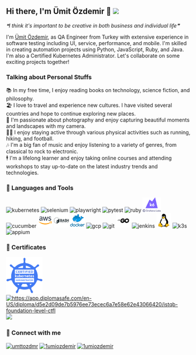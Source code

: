 ## Hi there, I'm Ümit Özdemir 👋 ![](https://komarev.com/ghpvc/?username=umitozdemirf&color=green&&style=flat)



<!--STARTS_HERE_QUOTE_README-->
<i>❝I think it's important to be creative in both business and individual life❞</i>
<!--ENDS_HERE_QUOTE_README-->

<!--<img align="right" alt="GIF" src="https://github.com/developer-guy/developer-guy/blob/master/code.gif?raw=true" width="500" height="320" /> -->

I'm [Ümit Özdemir](https://linkedin.com/in/umittozdemir), as QA Engineer from Turkey with extensive experience in software testing including UI, service, performance, and mobile. I'm skilled in creating automation projects using Python, JavaScript, Ruby, and Java. I'm also a Certified Kubernetes Administrator. Let's collaborate on some exciting projects together!

### Talking about Personal Stuffs
📚 In my free time, I enjoy reading books on technology, science fiction, and philosophy. \
🏖️ I love to travel and experience new cultures. I have visited several countries and hope to continue exploring new places. \
🤳 I'm passionate about photography and enjoy capturing beautiful moments and landscapes with my camera. \
🏃‍♂️ I enjoy staying active through various physical activities such as running, hiking, and football. \
🎶 I'm a big fan of music and enjoy listening to a variety of genres, from classical to rock to electronic. \
🕴️ I'm a lifelong learner and enjoy taking online courses and attending workshops to stay up-to-date on the latest industry trends and technologies.

### 🧰 Languages and Tools
<p align="left">
    <img src="https://www.vectorlogo.zone/logos/kubernetes/kubernetes-icon.svg" alt="kubernetes" width="40" height="40" />
    <img src="https://camo.githubusercontent.com/4b95df4d6ca7a01afc25d27159804dc5a7d0df41d8131aaf50c9f84847dfda21/68747470733a2f2f73656c656e69756d2e6465762f696d616765732f73656c656e69756d5f6c6f676f5f7371756172655f677265656e2e706e67" alt="selenium" width="40" height="40" />
    <img src="https://playwright.dev/python/img/playwright-logo.svg" alt="playwright" width="40" height="40" />
    <img src="https://docs.pytest.org/en/7.2.x/_static/pytest_logo_curves.svg" alt="pytest" width="40" height="40" />
    <img src="https://upload.wikimedia.org/wikipedia/commons/thumb/f/f1/Ruby_logo.png/599px-Ruby_logo.png?20061027055035" alt="ruby" width="40" height="40" />
    <img src="https://raw.githubusercontent.com/grafana/k6/master/assets/k6-logo-with-grafana.svg" alt="k6" height="40" />
    <img src="https://static1.smartbear.co/cucumber/media/images/logos/icons/cucumber-open-icon.svg" alt="cucumber" width="40" height="40" />
    <img src="https://github.com/github/explore/raw/main/topics/aws/aws.png" alt="aws" width="40" height="40" />
    <img src="https://github.com/github/explore/raw/main/topics/bash/bash.png" alt="bash" width="40" height="40" />
    <img src="https://github.com/github/explore/raw/main/topics/docker/docker.png" alt="docker" width="40" height="40" />
    <img src="https://www.vectorlogo.zone/logos/google_cloud/google_cloud-icon.svg" alt="gcp" width="40" height="40" />
    <img src="https://www.vectorlogo.zone/logos/git-scm/git-scm-icon.svg" alt="git" width="40" height="40" />
    <img src="https://github.com/github/explore/raw/main/topics/go/go.png" alt="go" width="40" height="40" />
    <img src="https://www.vectorlogo.zone/logos/jenkins/jenkins-icon.svg" alt="jenkins" width="40" height="40" />
    <img src="https://github.com/github/explore/raw/main/topics/linux/linux.png" alt="linux" width="40" height="40" />
    <img src="https://cncf-branding.netlify.app/img/projects/notary/icon/color/notary-icon-color.png" alt="k3s" width="40" height="40" />
    <img src="https://appium.io/img/appium-logo-sauce-white.png" alt="appium" height="40" />
</p>

### 🔏 Certificates
<p align="left">
    <a href="https://www.credly.com/badges/45bb5d98-77b6-42b1-84a7-5bfb5b8e144d/public_url"> 
        <img src="https://raw.githubusercontent.com/cncf/artwork/master/other/cka/color/kubernetes-cka-color.png" alt="https://www.credly.com/badges/45bb5d98-77b6-42b1-84a7-5bfb5b8e144d/public_url" width="100" height="100"> 
    </a>
    <a href="https://app.diplomasafe.com/en-US/diploma/d5e2d09de7b5976ee73ecec6a7e58e62e43066420/istqb-foundation-level-ctfl"> 
        <img src="https://www.istqb.org/static/istqb-logo-1b043e800a580724ad223567f9ea57c0.png" alt="https://app.diplomasafe.com/en-US/diploma/d5e2d09de7b5976ee73ecec6a7e58e62e43066420/istqb-foundation-level-ctfl"  height="100" /> 
    </a>
    <a href="">
        <img src="https://pbs.twimg.com/profile_images/1133185636096040960/c9o6UlSh_400x400.png" width=""height="100">
    </a>
</p>

### 🦉 Connect with me 
<a href="https://linkedin.com/in/umttozdmr" target="blank"><img align="center" src="https://img.shields.io/badge/linkedin-%230077B5.svg?&style=for-the-badge&logo=linkedin&logoColor=white" alt="umttozdmr" /></a>
<a href="https://twitter.com/1umitozdemir" target="blank"><img align="center" src="https://img.shields.io/badge/Twitter-1DA1F2?style=for-the-badge&logo=twitter&logoColor=white" alt="1umiozdemir" /></a>
<a href="mailto:umitozdemirf@gmail.com" target="blank"><img align="center" src="https://img.shields.io/badge/Gmail-D14836?style=for-the-badge&logo=gmail&logoColor=white
" alt="1umiozdemir" /></a>
